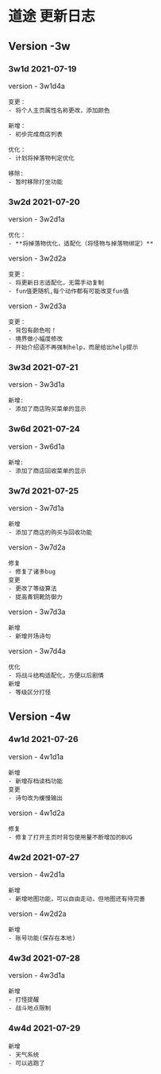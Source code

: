 # 道途 更新日志

## Version -3w

### 3w1d 2021-07-19

version - 3w1d4a

    变更：
    - 将个人主页属性名称更改，添加颜色
    
    新增：
    - 初步完成商店列表 
    
    优化：
    - 计划将掉落物判定优化
    
    移除:
    - 暂时移除打坐功能

### 3w2d 2021-07-20

version - 3w2d1a

    优化：
    - **将掉落物优化，适配化（将怪物与掉落物绑定）**

version - 3w2d2a

    变更：
    - 将更新日志适配化，无需手动复制
    - fun值更随机,每个动作都有可能改变fun值

version - 3w2d3a

    变更：
    - 背包有颜色啦！
    - 境界做小幅度修改
    - 开始介绍语不再强制help，而是给出help提示

### 3w3d 2021-07-21

version - 3w3d1a

    新增:
    - 添加了商店购买菜单的显示

### 3w6d 2021-07-24

version - 3w6d1a

    新增:
    - 添加了商店回收菜单的显示

### 3w7d 2021-07-25

version - 3w7d1a

    新增
    - 添加了商店的购买与回收功能

version - 3w7d2a

    修复
    - 修复了诸多bug
    变更
    - 更改了等级算法
    - 提高青铜靴防御力

version - 3w7d3a

    新增
    - 新增开场诗句

version - 3w7d4a

    优化
    - 将战斗结构适配化，方便以后剧情
    新增
    - 等级区分打怪

## Version -4w

### 4w1d 2021-07-26

version - 4w1d1a

    新增
    - 新增存档读档功能
    变更
    - 诗句改为缓慢输出

version - 4w1d2a

    修复
    - 修复了打开主页时背包使用量不断增加的BUG

### 4w2d 2021-07-27

version - 4w2d1a

```
新增
- 新增地图功能，可以自由走动，但地图还有待完善
```

version - 4w2d2a

```
新增
- 账号功能(保存在本地)
```

### 4w3d 2021-07-28

version - 4w3d1a

    新增
    - 打怪提醒
    - 战斗地点限制

### 4w4d 2021-07-29

    新增
    - 天气系统
    - 可以逃跑了

